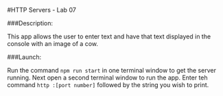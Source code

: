 #HTTP Servers - Lab 07

###Description:

This app allows the user to enter text and have that text displayed in the console with an image of a cow.

###Launch:

Run the command `npm run start` in one terminal window to get the server running. Next open a second terminal window to run the app. Enter teh command `http :[port number]` followed by the string you wish to print.  
